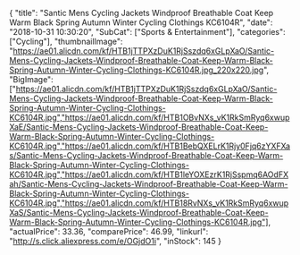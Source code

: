 {
	"title": "Santic Mens Cycling Jackets Windproof Breathable  Coat Keep Warm Black Spring Autumn Winter Cycling Clothings KC6104R",
	"date": "2018-10-31 10:30:20",
	"SubCat": ["Sports & Entertainment"],
	"categories": ["Cycling"],
	"thumbnailImage": "https://ae01.alicdn.com/kf/HTB1jTTPXzDuK1RjSszdq6xGLpXaO/Santic-Mens-Cycling-Jackets-Windproof-Breathable-Coat-Keep-Warm-Black-Spring-Autumn-Winter-Cycling-Clothings-KC6104R.jpg_220x220.jpg",
	"BigImage": ["https://ae01.alicdn.com/kf/HTB1jTTPXzDuK1RjSszdq6xGLpXaO/Santic-Mens-Cycling-Jackets-Windproof-Breathable-Coat-Keep-Warm-Black-Spring-Autumn-Winter-Cycling-Clothings-KC6104R.jpg","https://ae01.alicdn.com/kf/HTB1OBvNXs_vK1RkSmRyq6xwupXaE/Santic-Mens-Cycling-Jackets-Windproof-Breathable-Coat-Keep-Warm-Black-Spring-Autumn-Winter-Cycling-Clothings-KC6104R.jpg","https://ae01.alicdn.com/kf/HTB1BebQXELrK1Rjy0Fjq6zYXFXas/Santic-Mens-Cycling-Jackets-Windproof-Breathable-Coat-Keep-Warm-Black-Spring-Autumn-Winter-Cycling-Clothings-KC6104R.jpg","https://ae01.alicdn.com/kf/HTB1leYOXEzrK1RjSspmq6AOdFXah/Santic-Mens-Cycling-Jackets-Windproof-Breathable-Coat-Keep-Warm-Black-Spring-Autumn-Winter-Cycling-Clothings-KC6104R.jpg","https://ae01.alicdn.com/kf/HTB18RvNXs_vK1RkSmRyq6xwupXaS/Santic-Mens-Cycling-Jackets-Windproof-Breathable-Coat-Keep-Warm-Black-Spring-Autumn-Winter-Cycling-Clothings-KC6104R.jpg"],
	"actualPrice": 33.36,
	"comparePrice": 46.99,
	"linkurl": "http://s.click.aliexpress.com/e/OGjdO1i",
	"inStock": 145
}
